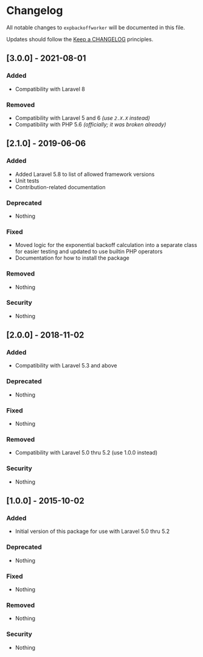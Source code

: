 # Changelog

All notable changes to `expbackoffworker` will be documented in this file.

Updates should follow the [Keep a CHANGELOG](http://keepachangelog.com/) principles.

## [3.0.0] - 2021-08-01

### Added
- Compatibility with Laravel 8

### Removed
- Compatibility with Laravel 5 and 6 _(use `2.X.X` instead)_
- Compatibility with PHP 5.6 _(officially; it was broken already)_

## [2.1.0] - 2019-06-06

### Added
- Added Laravel 5.8 to list of allowed framework versions
- Unit tests
- Contribution-related documentation

### Deprecated
- Nothing

### Fixed
- Moved logic for the exponential backoff calculation into a separate
  class for easier testing and updated to use builtin PHP operators
- Documentation for how to install the package

### Removed
- Nothing

### Security
- Nothing

## [2.0.0] - 2018-11-02

### Added
- Compatibility with Laravel 5.3 and above

### Deprecated
- Nothing

### Fixed
- Nothing

### Removed
- Compatibility with Laravel 5.0 thru 5.2 (use 1.0.0 instead)

### Security
- Nothing

## [1.0.0] - 2015-10-02

### Added
- Initial version of this package for use with Laravel 5.0 thru 5.2

### Deprecated
- Nothing

### Fixed
- Nothing

### Removed
- Nothing

### Security
- Nothing
